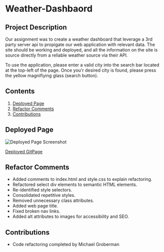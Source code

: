 # Weather-Dashbaord
## Project Description
Our assignment was to create a weather dashboard that leverage a 3rd party server api to propigate our web application with relevant data. The site should be working and deployed, and all the information on the site is source directly from a reliable weather source via their API.

To use the application, please enter a valid city into the search bar located at the top-left of the page. Once you'r desired city is found, please press the yellow magnifiying glass (search button).



## Contents
1. [Deployed Page](#deployed-page)
2. [Refactor Comments](#refactor-comments)
3. [Contributions](#contributions)

## Deployed Page

![Deployed Page Screenshot](./assets/images/weatherDash.png)

[Deployed GitPage](https://michaeladamgroberman.github.io/Weather-Dashbaord/)

## Refactor Comments
* Added comments to index.html and style.css to explain refactoring.
* Refactored select div elements to semantic HTML elements.
* Re-identified style selectors.
* Consolidated repetitive styles.
* Removed unnecessary class attributes.
* Added web page title.
* Fixed broken nav links.
* Added alt attributes to images for accessibility and SEO.

## Contributions
* Code refactoring completed by Michael Groberman

